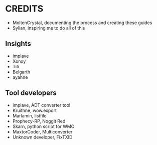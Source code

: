 # CREDITS

* MoltenCrystal, documenting the process and creating these guides
* Sylian, inspiring me to do all of this

## Insights
* implave
* Xonxy
* Titi
* Belgarth
* ayahne

## Tool developers
* implave, ADT converter tool
* Kruithne, wow.export
* Marlamin, listfile
* Prophecy-RP, Noggit Red
* Skarn, python script for WMO
* MaxtorCoder, Multiconverter
* Unknown developer, FixTXID